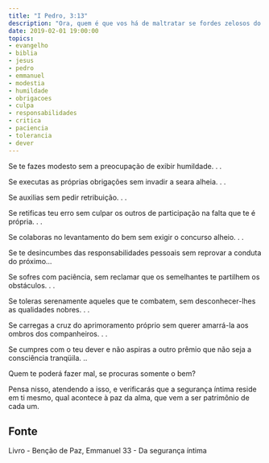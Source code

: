 ```yaml
---
title: "I Pedro, 3:13"
description: "Ora, quem é que vos há de maltratar se fordes zelosos do que é bom? – Pedro"
date: 2019-02-01 19:00:00
topics: 
- evangelho
- biblia
- jesus
- pedro
- emmanuel
- modestia
- humildade
- obrigacoes
- culpa
- responsabilidades
- critica
- paciencia
- tolerancia
- dever
---
```


Se te fazes modesto sem a preocupação de exibir humildade. . .

Se executas as próprias obrigações sem invadir a seara alheia. . .

Se auxilias sem pedir retribuição. . .  

Se retificas teu erro sem culpar os outros de participação na falta que te é
própria. . .

Se colaboras no levantamento do bem sem exigir o concurso alheio. . .

Se te desincumbes das responsabilidades pessoais sem reprovar a conduta
do próximo...  

Se sofres com paciência, sem reclamar que os semelhantes
te partilhem os obstáculos. . .  

Se toleras serenamente aqueles que te combatem, sem desconhecer-lhes as
qualidades nobres. . .  

Se carregas a cruz do aprimoramento próprio sem querer amarrá-la aos ombros dos
companheiros. . .  

Se cumpres com o teu dever e não aspiras a outro prêmio que não seja a
consciência tranqüila. ..  

Quem te poderá fazer mal, se procuras somente o bem? 

Pensa nisso, atendendo a isso, e verificarás que a segurança íntima reside em ti
mesmo, qual acontece à paz da alma, que vem a ser patrimônio de cada um.


## Fonte
Livro - Benção de Paz, Emmanuel
33 - Da segurança íntima 

